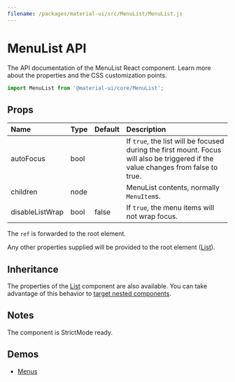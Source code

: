 ```yaml
---
filename: /packages/material-ui/src/MenuList/MenuList.js
---
```


<!--- This documentation is automatically generated, do not try to edit it. -->

# MenuList API

<p class="description">The API documentation of the MenuList React component. Learn more about the properties and the CSS customization points.</p>

```js
import MenuList from '@material-ui/core/MenuList';
```



## Props

| Name | Type | Default | Description |
|:-----|:-----|:--------|:------------|
| <span class="prop-name">autoFocus</span> | <span class="prop-type">bool</span> |  | If `true`, the list will be focused during the first mount. Focus will also be triggered if the value changes from false to true. |
| <span class="prop-name">children</span> | <span class="prop-type">node</span> |  | MenuList contents, normally `MenuItem`s. |
| <span class="prop-name">disableListWrap</span> | <span class="prop-type">bool</span> | <span class="prop-default">false</span> | If `true`, the menu items will not wrap focus. |

The `ref` is forwarded to the root element.

Any other properties supplied will be provided to the root element ([List](/api/list/)).

## Inheritance

The properties of the [List](/api/list/) component are also available.
You can take advantage of this behavior to [target nested components](/guides/api/#spread).

## Notes

The component is StrictMode ready.

## Demos

- [Menus](/components/menus/)

